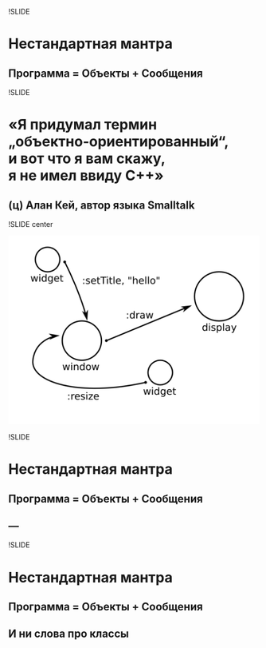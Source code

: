 !SLIDE

# Нестандартная мантра

## Программа = Объекты + Cообщения

!SLIDE

# «Я придумал термин <br>„объектно‐ориентированный“,<br> и вот что я вам скажу,<br> я не имел ввиду С++»
## (ц) Алан Кей, автор языка Smalltalk

!SLIDE center
<div><img src="message-send.png" /></div>

!SLIDE

# Нестандартная мантра

## Программа = Объекты + Cообщения

## —

!SLIDE

# Нестандартная мантра

## Программа = Объекты + Cообщения

## И ни слова про классы